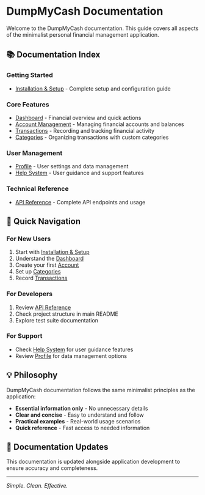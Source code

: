# DumpMyCash Documentation

Welcome to the DumpMyCash documentation. This guide covers all aspects of the minimalist personal financial management application.

## 📚 Documentation Index

### Getting Started
- [Installation & Setup](installation.md) - Complete setup and configuration guide

### Core Features
- [Dashboard](dashboard.md) - Financial overview and quick actions
- [Account Management](account.md) - Managing financial accounts and balances
- [Transactions](transactions.md) - Recording and tracking financial activity
- [Categories](categories.md) - Organizing transactions with custom categories

### User Management
- [Profile](profile.md) - User settings and data management
- [Help System](help.md) - User guidance and support features

### Technical Reference
- [API Reference](api.md) - Complete API endpoints and usage

## 🎯 Quick Navigation

### For New Users
1. Start with [Installation & Setup](installation.md)
2. Understand the [Dashboard](dashboard.md)
3. Create your first [Account](account.md)
4. Set up [Categories](categories.md)
5. Record [Transactions](transactions.md)

### For Developers
1. Review [API Reference](api.md)
2. Check project structure in main README
3. Explore test suite documentation

### For Support
- Check [Help System](help.md) for user guidance features
- Review [Profile](profile.md) for data management options

## 💡 Philosophy

DumpMyCash documentation follows the same minimalist principles as the application:

- **Essential information only** - No unnecessary details
- **Clear and concise** - Easy to understand and follow
- **Practical examples** - Real-world usage scenarios
- **Quick reference** - Fast access to needed information

## 🔄 Documentation Updates

This documentation is updated alongside application development to ensure accuracy and completeness.

---

*Simple. Clean. Effective.*
